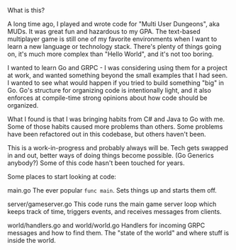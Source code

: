 What is this?

A long time ago, I played and wrote code for "Multi User Dungeons",
aka MUDs. It was great fun and hazardous to my GPA. The text-based
multiplayer game is still one of my favorite environments when I
want to learn a new language or technology stack. There's plenty
of things going on, it's much more complex than "Hello World",
and it's not too boring.

I wanted to learn Go and GRPC - I was considering using them for
a project at work, and wanted something beyond the small
examples that I had seen. I wanted to see what would happen if 
you tried to build something "big" in Go. Go's structure for
organizing code is intentionally light, and it also enforces
at compile-time strong opinions about how code should be
organized. 

What I found is that I was bringing habits from C# and Java
to Go with me. Some of those habits caused more problems than
others. Some problems have been refactored out in this codebase,
but others haven't been.

This is a work-in-progress and probably always will be. Tech gets
swapped in and out, better ways of doing things become possible.
(Go Generics anybody?) Some of this code hasn't been touched for
years.

Some places to start looking at code:

main.go
The ever popular `func main`. Sets things up and starts them off.

server/gameserver.go
This code runs the main game server loop which keeps track of time,
triggers events, and receives messages from clients.

world/handlers.go and world/world.go
Handlers for incoming GRPC messages and how to find them.
The "state of the world" and where stuff is inside the world.



